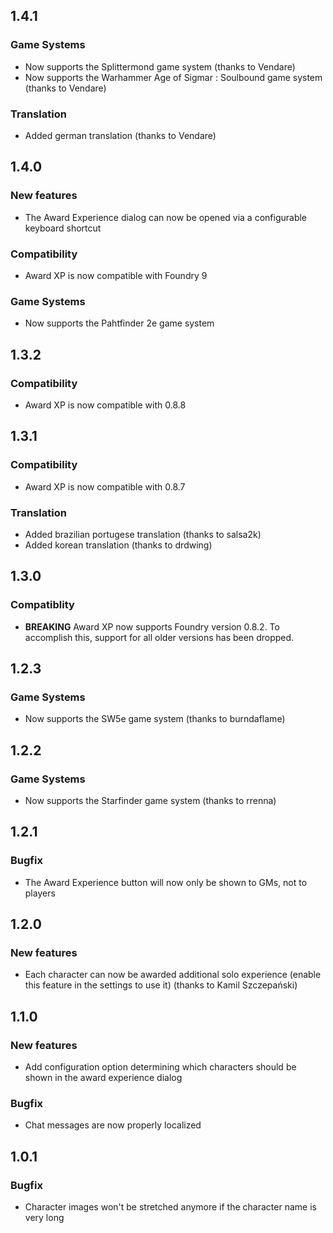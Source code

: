 ## 1.4.1
### Game Systems
- Now supports the Splittermond game system (thanks to Vendare)
- Now supports the Warhammer Age of Sigmar : Soulbound game system (thanks to Vendare)

### Translation
- Added german translation (thanks to Vendare)


## 1.4.0
### New features
- The Award Experience dialog can now be opened via a configurable keyboard shortcut

### Compatibility
- Award XP is now compatible with Foundry 9

### Game Systems
- Now supports the Pahtfinder 2e game system


## 1.3.2
### Compatibility
- Award XP is now compatible with 0.8.8


## 1.3.1
### Compatibility
- Award XP is now compatible with 0.8.7

### Translation
- Added brazilian portugese translation (thanks to salsa2k)
- Added korean translation (thanks to drdwing)


## 1.3.0
### Compatiblity
- **BREAKING** Award XP now supports Foundry version 0.8.2. To accomplish this, support for all older versions has been dropped.

## 1.2.3
### Game Systems
- Now supports the SW5e game system (thanks to burndaflame)

## 1.2.2
### Game Systems
- Now supports the Starfinder game system (thanks to rrenna)

## 1.2.1
### Bugfix
- The Award Experience button will now only be shown to GMs, not to players

## 1.2.0
### New features
- Each character can now be awarded additional solo experience (enable this feature in the settings to use it) (thanks to Kamil Szczepański)

## 1.1.0
### New features
- Add configuration option determining which characters should be shown in the award experience dialog

### Bugfix
- Chat messages are now properly localized

## 1.0.1
### Bugfix
- Character images won't be stretched anymore if the character name is very long
